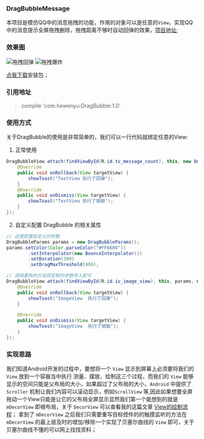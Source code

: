### DragBubbleMessage
本项目是模仿QQ中的消息拖拽的功能，作用的对象可以是任意的`View`，实现QQ中的消息提示全屏拖拽删除，拖拽距离不够时自动回弹的效果，[项目地址](https://github.com/hewenyuAndroid/DragBubbleMessage);

### 效果图
![拖拽回弹](https://github.com/hewenyuAndroid/DragBubbleMessage/blob/master/screen/rollback.gif?raw=true)
![拖拽爆炸](https://github.com/hewenyuAndroid/DragBubbleMessage/blob/master/screen/explosion.gif?raw=true)


[点我下载](https://github.com/hewenyuAndroid/DragBubbleMessage/blob/master/apk/app-debug.apk)安装包；


### 引用地址
> compile 'com.hewenyu:DragBubble:1.0'

### 使用方式
关于DragBubble的使用是非常简单的，我们可以一行代码就绑定任意的View:
1. 正常使用
```Java
DragBubbleView.attach(findViewById(R.id.tv_message_count), this, new OnStateListener() {
    @Override
    public void onRollback(View targetView) {
        showToast("TextView 执行了回弹");
    }
    @Override
    public void onDismiss(View targetView) {
        showToast("TextView 执行了销毁");
    }
});
```

2. 自定义配置 DragBubble 的相关属性
```Java
// 这里配置自定义的参数
DragBubbleParams params = new DragBubbleParams();
params.setColor(Color.parseColor("#FF6600"))
        .setInterpolator(new BounceInterpolator())
        .setDuration(300)
        .setDragMaxThreshold(400);

// 调用重构的方法将定制的参数传入即可
DragBubbleView.attach(findViewById(R.id.iv_image_view), this, params, new OnStateListener() {
    @Override
    public void onRollback(View targetView) {
        showToast("ImageView  执行了回弹");
    }

    @Override
    public void onDismiss(View targetView) {
        showToast("ImageView  执行了销毁");
    }
});
```

### 实现思路
我们知道Android开发的过程中，要想将一个 `View` 显示到屏幕上必须要将我们的 `View` 放到一个容器当中执行 测量、摆放、绘制这三个过程，而我们的 `View` 能够显示的空间只能是父布局的大小，如果超过了父布局的大小，`Android` 中提供了 `Scroller` 机制让我们内容可以滚动显示，例如`ScrollView` 等,因此如果想要全屏拖动一个View只能是让它的父布局全屏显示显然我们第一个能想到的就是 `mDecorView` 即根布局，关于 `DecorView` 可以查看我的这篇文章 [View的绘制流程](https://github.com/hewenyuAndroid/SourceRead/blob/master/View%E7%9A%84%E7%BB%98%E5%88%B6%E6%B5%81%E7%A8%8B.md)；
拿到了 `mDecorView` 之后我们只需要重写目标控件的的触摸监听的方法在 `mDecorView` 的最上层及时的增加/移除一个实现了贝塞尔曲线的 `View` 即可，关于贝塞尔曲线不懂的可以网上找找资料；

